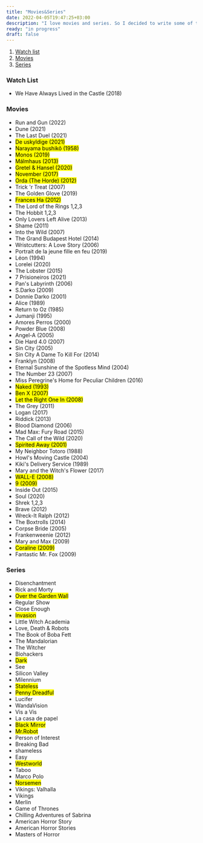 ```yaml
---
title: "Movies&Series"
date: 2022-04-05T19:47:25+03:00
description: "I love movies and series. So I decided to write some of them in this place. If you like movies and series like me, choose one you haven't watched before and enjoy!"
ready: "in progress"
draft: false
---
```

01. [Watch list](#watch-list)
01. [Movies](#movies)
01. [Series](#series)

### Watch List
- We Have Always Lived in the Castle (2018)

### Movies
- Run and Gun (2022)
- Dune (2021)
- The Last Duel (2021)
- <mark>De uskyldige (2021)</mark>
- <mark>Narayama bushikô (1958)</mark>
- <mark>Monos (2019)</mark>
- <mark>Málmhaus (2013)</mark>
- <mark>Gretel & Hansel (2020)</mark>
- <mark>November (2017)</mark>
- <mark>Orda (The Horde) (2012)</mark>
- Trick 'r Treat (2007)
- The Golden Glove (2019)
- <mark>Frances Ha (2012)</mark>
- The Lord of the Rings 1,2,3
- The Hobbit 1,2,3
- Only Lovers Left Alive (2013)
- Shame (2011)
- Into the Wild (2007)
- The Grand Budapest Hotel (2014)
- Wristcutters: A Love Story (2006)
- Portrait de la jeune fille en feu (2019)
- Léon (1994)
- Lorelei (2020)
- The Lobster (2015)
- 7 Prisioneiros (2021)
- Pan's Labyrinth (2006)
- S.Darko (2009)
- Donnie Darko (2001)
- Alice (1989)
- Return to Oz (1985)
- Jumanji (1995)
- Amores Perros (2000)
- Powder Blue (2008)
- Angel-A (2005)
- Die Hard 4.0 (2007)
- Sin City (2005)
- Sin City A Dame To Kill For (2014)
- Franklyn (2008)
- Eternal Sunshine of the Spotless Mind (2004)
- The Number 23 (2007)
- Miss Peregrine's Home for Peculiar Children (2016)
- <mark>Naked (1993)</mark>
- <mark>Ben X (2007)</mark>
- <mark>Let the Right One In (2008)</mark>
- The Grey (2011)
- Logan (2017)
- Riddick (2013)
- Blood Diamond (2006)
- Mad Max: Fury Road (2015)
- The Call of the Wild (2020)
- <mark>Spirited Away (2001)</mark>
- My Neighbor Totoro (1988)
- Howl's Moving Castle (2004)
- Kiki's Delivery Service (1989)
- Mary and the Witch's Flower (2017)
- <mark>WALL-E (2008)</mark>
- <mark>9 (2009)</mark>
- Inside Out (2015)
- Soul (2020)
- Shrek 1,2,3
- Brave (2012)
- Wreck-It Ralph (2012)
- The Boxtrolls (2014)
- Corpse Bride (2005)
- Frankenweenie (2012)
- Mary and Max (2009)
- <mark>Coraline (2009)</mark>
- Fantastic Mr. Fox (2009)

### Series
- Disenchantment
- Rick and Morty
- <mark>Over the Garden Wall</mark>
- Regular Show
- Close Enough
- <mark>Invasion</mark>
- Little Witch Academia
- Love, Death & Robots
- The Book of Boba Fett
- The Mandalorian
- The Witcher
- Biohackers
- <mark>Dark</mark>
- See
- Silicon Valley
- Milennium
- <mark>Stateless</mark>
- <mark>Penny Dreadful</mark>
- Lucifer
- WandaVision
- Vis a Vis
- La casa de papel
- <mark>Black Mirror</mark>
- <mark>Mr.Robot</mark>
- Person of Interest
- Breaking Bad
- shameless
- Easy
- <mark>Westworld</mark>
- Taboo
- Marco Polo
- <mark>Norsemen</mark>
- Vikings: Valhalla
- Vikings
- Merlin
- Game of Thrones
- Chilling Adventures of Sabrina
- American Horror Story
- American Horror Stories
- Masters of Horror
